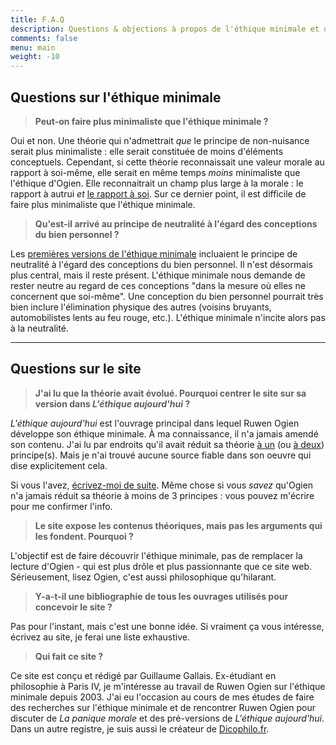 ```yaml
---
title: F.A.Q
description: Questions & objections à propos de l'éthique minimale et de ce site
comments: false
menu: main
weight: -10
---
```


<!-- template pour les nouvelles entrées :
> **<span id="">foobar &nbsp;?</span>**
-->

## Questions sur l'éthique minimale

> **<span id="autresmini">Peut-on faire plus minimaliste que l'éthique minimale&nbsp;?</span>**

Oui et non. Une théorie qui n'admettrait *que* le principe de non-nuisance serait plus minimaliste : elle serait constituée de moins d'éléments conceptuels. Cependant, si cette théorie reconnaissait une valeur morale au rapport à soi-même, elle serait en même temps *moins* minimaliste que l'éthique d'Ogien. Elle reconnaitrait un champ plus large à la morale : le rapport à autrui *et* [le rapport à soi](/page/indifference-morale-rapport-a-soi/). Sur ce dernier point, il est difficile de faire plus minimaliste que l'éthique minimale.

> **<span id="">Qu'est-il arrivé au principe de neutralité à l'égard des conceptions du bien personnel&nbsp;?</span>**

Les [premières versions de l'éthique minimale](/page/formulations-ethique-minimale/) incluaient le principe de neutralité à l'égard des conceptions du bien personnel. Il n'est désormais plus central, mais il reste présent. L'éthique minimale nous demande de rester neutre au regard de ces conceptions "dans la mesure où elles ne concernent que soi-même". Une conception du bien personnel pourrait très bien inclure l'élimination physique des autres (voisins bruyants, automobilistes lents au feu rouge, etc.). L'éthique minimale n'incite alors pas à la neutralité.

----------

## Questions sur le site

> **<span id="2007">J'ai lu que la théorie avait évolué. Pourquoi centrer le site sur sa version dans *L'éthique aujourd'hui*&nbsp;?</span>**

*L'éthique aujourd'hui* est l'ouvrage principal dans lequel Ruwen Ogien développe son éthique minimale. À ma connaissance, il n'a jamais amendé son contenu. J'ai lu par endroits qu'il avait réduit sa théorie [à un](http://www.lemonde.fr/livres/article/2009/07/16/ruwen-ogien-ne-pas-nuire-aux-autres-rien-de-plus_1219322_3260.html) (ou [à deux](http://next.liberation.fr/culture-next/2017/05/05/le-philosophe-ruwen-ogien-est-mort_1567414)) principe(s). Mais je n'ai trouvé aucune source fiable dans son oeuvre qui dise explicitement cela.

Si vous l'avez, [écrivez-moi de suite](/page/a-propos/#contact). Même chose si vous *savez* qu'Ogien n'a jamais réduit sa théorie à moins de 3 principes : vous pouvez m'écrire pour me confirmer l'info.

> **<span id="argument">Le site expose les contenus théoriques, mais pas les arguments qui les fondent. Pourquoi&nbsp;?</span>**

L'objectif est de faire découvrir l'éthique minimale, pas de remplacer la lecture d'Ogien - qui est plus drôle et plus passionnante que ce site web. Sérieusement, lisez Ogien, c'est aussi philosophique qu'hilarant.

> **<span id="biblio">Y-a-t-il une bibliographie de tous les ouvrages utilisés pour concevoir le site&nbsp;?</span>**

Pas pour l'instant, mais c'est une bonne idée. Si vraiment ça vous intéresse, écrivez au site, je ferai une liste exhaustive.

>**<span id="qui">Qui fait ce site&nbsp;?</span>**

Ce site est conçu et rédigé par Guillaume Gallais. Ex-étudiant en philosophie à Paris IV, je m'intéresse au travail de Ruwen Ogien sur l'éthique minimale depuis 2003. J'ai eu l'occasion au cours de mes études de faire des recherches sur l'éthique minimale et de rencontrer Ruwen Ogien pour discuter de *La panique morale* et des pré-versions de *L'éthique aujourd'hui*. Dans un autre registre, je suis aussi le créateur de [Dicophilo.fr](https://dicophilo.fr).
